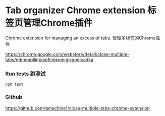 Tab organizer Chrome extension 标签页管理Chrome插件
==================================

Chrome extension for managing an excess of tabs.
管理多标签的Chrome插件

https://chrome.google.com/webstore/detail/close-multiple-tabs/mbmmpilinpiapfcmknmjgikgoeicadka

### Run tests 跑测试

`npm test`

### Github

https://github.com/gmachine1/close-multiple-tabs-chrome-extension
